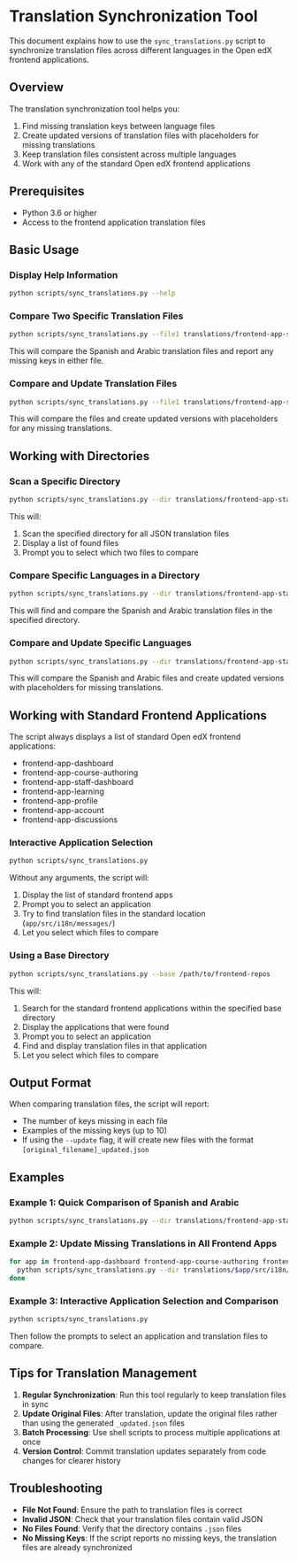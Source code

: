 # Translation Synchronization Tool

This document explains how to use the `sync_translations.py` script to synchronize translation files across different languages in the Open edX frontend applications.

## Overview

The translation synchronization tool helps you:

1. Find missing translation keys between language files
2. Create updated versions of translation files with placeholders for missing translations
3. Keep translation files consistent across multiple languages
4. Work with any of the standard Open edX frontend applications

## Prerequisites

- Python 3.6 or higher
- Access to the frontend application translation files

## Basic Usage

### Display Help Information

```bash
python scripts/sync_translations.py --help
```

### Compare Two Specific Translation Files

```bash
python scripts/sync_translations.py --file1 translations/frontend-app-staff-dashboard/src/i18n/messages/es_ES.json --file2 translations/frontend-app-staff-dashboard/src/i18n/messages/ar.json
```

This will compare the Spanish and Arabic translation files and report any missing keys in either file.

### Compare and Update Translation Files

```bash
python scripts/sync_translations.py --file1 translations/frontend-app-staff-dashboard/src/i18n/messages/es_ES.json --file2 translations/frontend-app-staff-dashboard/src/i18n/messages/ar.json --update
```

This will compare the files and create updated versions with placeholders for any missing translations.

## Working with Directories

### Scan a Specific Directory

```bash
python scripts/sync_translations.py --dir translations/frontend-app-staff-dashboard/src/i18n/messages
```

This will:
1. Scan the specified directory for all JSON translation files
2. Display a list of found files
3. Prompt you to select which two files to compare

### Compare Specific Languages in a Directory

```bash
python scripts/sync_translations.py --dir translations/frontend-app-staff-dashboard/src/i18n/messages --lang1 es_ES --lang2 ar
```

This will find and compare the Spanish and Arabic translation files in the specified directory.

### Compare and Update Specific Languages

```bash
python scripts/sync_translations.py --dir translations/frontend-app-staff-dashboard/src/i18n/messages --lang1 es_ES --lang2 ar --update
```

This will compare the Spanish and Arabic files and create updated versions with placeholders for missing translations.

## Working with Standard Frontend Applications

The script always displays a list of standard Open edX frontend applications:

- frontend-app-dashboard
- frontend-app-course-authoring
- frontend-app-staff-dashboard
- frontend-app-learning
- frontend-app-profile
- frontend-app-account
- frontend-app-discussions

### Interactive Application Selection

```bash
python scripts/sync_translations.py
```

Without any arguments, the script will:
1. Display the list of standard frontend apps
2. Prompt you to select an application
3. Try to find translation files in the standard location (`app/src/i18n/messages/`)
4. Let you select which files to compare

### Using a Base Directory

```bash
python scripts/sync_translations.py --base /path/to/frontend-repos
```

This will:
1. Search for the standard frontend applications within the specified base directory
2. Display the applications that were found
3. Prompt you to select an application
4. Find and display translation files in that application
5. Let you select which files to compare

## Output Format

When comparing translation files, the script will report:
- The number of keys missing in each file
- Examples of the missing keys (up to 10)
- If using the `--update` flag, it will create new files with the format `[original_filename]_updated.json`

## Examples

### Example 1: Quick Comparison of Spanish and Arabic

```bash
python scripts/sync_translations.py --dir translations/frontend-app-staff-dashboard/src/i18n/messages --lang1 es_ES --lang2 ar
```

### Example 2: Update Missing Translations in All Frontend Apps

```bash
for app in frontend-app-dashboard frontend-app-course-authoring frontend-app-staff-dashboard frontend-app-learning frontend-app-profile frontend-app-account frontend-app-discussions; do
  python scripts/sync_translations.py --dir translations/$app/src/i18n/messages --lang1 es_ES --lang2 ar --update
done
```

### Example 3: Interactive Application Selection and Comparison

```bash
python scripts/sync_translations.py
```

Then follow the prompts to select an application and translation files to compare.

## Tips for Translation Management

1. **Regular Synchronization**: Run this tool regularly to keep translation files in sync
2. **Update Original Files**: After translation, update the original files rather than using the generated `_updated.json` files
3. **Batch Processing**: Use shell scripts to process multiple applications at once
4. **Version Control**: Commit translation updates separately from code changes for clearer history

## Troubleshooting

- **File Not Found**: Ensure the path to translation files is correct
- **Invalid JSON**: Check that your translation files contain valid JSON
- **No Files Found**: Verify that the directory contains `.json` files
- **No Missing Keys**: If the script reports no missing keys, the translation files are already synchronized
